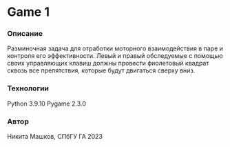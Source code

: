 # Game 1
### Описание
Разминочная задача для отработки моторного взаимодействия в паре и контроля его эффективности.
Левый и правый обследуемые с помощью своих управляющих клавиш должны провести фиолетовый квадрат сквозь все препятствия, которые будут двигаться сверху вниз.
### Технологии
Python 3.9.10
Pygame 2.3.0
### Автор
Никита Машков, СПбГУ ГА
2023
